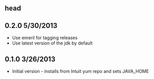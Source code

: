 ## head

## 0.2.0 5/30/2013
* Use emeril for tagging releases
* Use latest version of the jdk by default

## 0.1.0 3/26/2013
* Initial version - installs from Intuit yum repo and sets JAVA_HOME
